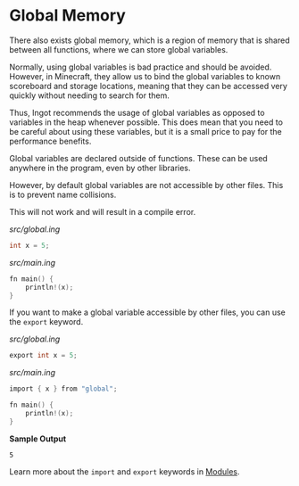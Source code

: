 # Global Memory

There also exists global memory, which is a region of memory that is shared between all functions, where we can store global variables.

Normally, using global variables is bad practice and should be avoided. However, in Minecraft, they allow us to bind the global variables to known scoreboard and storage locations, meaning that they can be accessed very quickly without needing to search for them.

Thus, Ingot recommends the usage of global variables as opposed to variables in the heap whenever possible. This does mean that you need to be careful about using these variables, but it is a small price to pay for the performance benefits.

Global variables are declared outside of functions. These can be used anywhere in the program, even by other libraries.

However, by default global variables are not accessible by other files. This is to prevent name collisions. 

This will not work and will result in a compile error.

_src/global.ing_
```C
int x = 5;
```

_src/main.ing_
```C
fn main() {
    println!(x);
}
```

If you want to make a global variable accessible by other files, you can use the `export` keyword.

_src/global.ing_
```C
export int x = 5;
```

_src/main.ing_
```C
import { x } from "global";

fn main() {
    println!(x);
}
```

**Sample Output**
```
5
```

Learn more about the `import` and `export` keywords in [Modules](Modules.md).